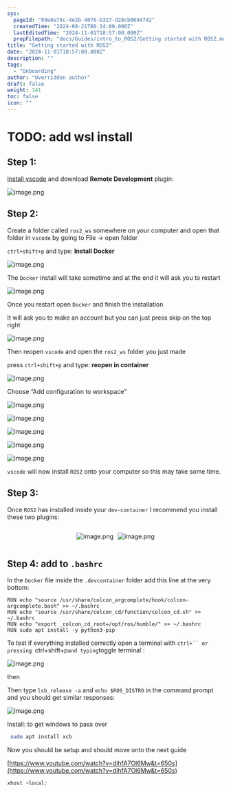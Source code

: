 ```yaml
---
sys:
  pageId: "89e0a78c-4e2b-4070-b327-d28cb0694742"
  createdTime: "2024-08-21T00:24:00.000Z"
  lastEditedTime: "2024-11-01T18:57:00.000Z"
  propFilepath: "docs/Guides/intro_to_ROS2/Getting started with ROS2.md"
title: "Getting started with ROS2"
date: "2024-11-01T18:57:00.000Z"
description: ""
tags:
  - "Onboarding"
author: "Overridden author"
draft: false
weight: 141
toc: false
icon: ""
---
```


# TODO: add wsl install

## Step 1:

[Install vscode](https://code.visualstudio.com/download) and download **Remote Development** plugin:

![image.png](https://prod-files-secure.s3.us-west-2.amazonaws.com/d518164a-d88e-44d1-a4ee-3adb3bd8bce0/efb52993-1881-4a40-b95e-6f020334f022/image.png?X-Amz-Algorithm=AWS4-HMAC-SHA256&X-Amz-Content-Sha256=UNSIGNED-PAYLOAD&X-Amz-Credential=ASIAZI2LB466XBNAY2M4%2F20250228%2Fus-west-2%2Fs3%2Faws4_request&X-Amz-Date=20250228T021350Z&X-Amz-Expires=3600&X-Amz-Security-Token=IQoJb3JpZ2luX2VjEEoaCXVzLXdlc3QtMiJHMEUCIEpUrtGe8NgRNunp4mW0FG6FcMKoD2WxxrHwT7jbWIFzAiEAvCbYqGiGkX6DyWPmVtWehL0j7gLSo5EY1tDY2mAC6JsqiAQIg%2F%2F%2F%2F%2F%2F%2F%2F%2F%2F%2FARAAGgw2Mzc0MjMxODM4MDUiDHIOSzERo%2FfHtLMbYSrcA%2FnfI1ar9DTIqHN2UJJErc5P12XJYnQuK6j9NQXhAxyH6s6rDed%2Bv9NuhFlxTgpiLjEkDm4xVh2A%2Fz1wki6NwxDm96uja%2B7KQ58ezYQuDCvjmI9iIr2Aa3WaxRbSlkGE3rSsahN%2Bv51PJPMcCfFv00jLn0UnVJyksLMuHFQVpcn8WF%2BGKvghjc8E5wZ0o3NRNEDVTo45otIUAyWSmn3%2Bsi9REcpaQnnRGeQzohqwshh%2Ff23sa0yQDjGkxDqcu7vAq4fBSVkQZP%2FGh1Z3B8of5EoEG3rsjTa5kBu0qSJTogHYjLkSYRQL%2FRZbOUKtf5EEsMt9DHMcMD%2Bj9Z9i8Ca5o5Z0lAVhOMeqawuIXO8DKCDl52KFRWDQ7QACwUAd0GQU%2FiHKr3NTXkGhF5eAfvxUKXim6OxTw70kR9QTn9F9wKtJ8EkKQyjHgCJthkaLa4ClNu43vt7CBXwuk8pQdB5dRnpw%2Flmp4wc1GYI3c0P%2Bx6OSGZdl2hZ1Ocq3TJWpQGDs%2FZS5DB%2FEzhAjC3YKkNKCGMELah1XMGw2N8OC1T%2FJcAo%2FBoZ6DUYdEChPc192GywDmWucJbY4hsa2Gi2I3iVY%2FrT1EhYT9rLBZ2AvVKJXQlRBP1Fxt%2F4eb7sA5JZsMIe0hL4GOqUB0IwsLE1vJhmske8Xq%2Ba0gXnZZxVSD51VtdCWjNb1e4oDRN552rd1JgVimt97aRV73ACZFEpgygnQATl7ecUw6pkgDUINNz1ooCukfpYPEN%2FOaGvDi1KzgjXlorAou%2BdBf%2BkwndM9Tb9yqO7AEayKJ6UXwEGKPgmH8N5vXaqb1TRbbQoA3OQnqjvCQTpQC%2Fy5FkMUVrqN%2Fvi7E%2FoeqVIjk2XuvLTy&X-Amz-Signature=fa251564acc6ca861fcb45f4e524a8d1d0e44a51588953f05a1d3fa99e441552&X-Amz-SignedHeaders=host&x-id=GetObject)

## Step 2:

Create a folder called `ros2_ws` somewhere on your computer and open that folder in `vscode` by going to File → open folder 

`ctrl+shift+p` and type: **Install Docker**

![image.png](https://prod-files-secure.s3.us-west-2.amazonaws.com/d518164a-d88e-44d1-a4ee-3adb3bd8bce0/2269dc0e-1cd5-47ff-bceb-c04ad9b2eab0/image.png?X-Amz-Algorithm=AWS4-HMAC-SHA256&X-Amz-Content-Sha256=UNSIGNED-PAYLOAD&X-Amz-Credential=ASIAZI2LB466XBNAY2M4%2F20250228%2Fus-west-2%2Fs3%2Faws4_request&X-Amz-Date=20250228T021351Z&X-Amz-Expires=3600&X-Amz-Security-Token=IQoJb3JpZ2luX2VjEEoaCXVzLXdlc3QtMiJHMEUCIEpUrtGe8NgRNunp4mW0FG6FcMKoD2WxxrHwT7jbWIFzAiEAvCbYqGiGkX6DyWPmVtWehL0j7gLSo5EY1tDY2mAC6JsqiAQIg%2F%2F%2F%2F%2F%2F%2F%2F%2F%2F%2FARAAGgw2Mzc0MjMxODM4MDUiDHIOSzERo%2FfHtLMbYSrcA%2FnfI1ar9DTIqHN2UJJErc5P12XJYnQuK6j9NQXhAxyH6s6rDed%2Bv9NuhFlxTgpiLjEkDm4xVh2A%2Fz1wki6NwxDm96uja%2B7KQ58ezYQuDCvjmI9iIr2Aa3WaxRbSlkGE3rSsahN%2Bv51PJPMcCfFv00jLn0UnVJyksLMuHFQVpcn8WF%2BGKvghjc8E5wZ0o3NRNEDVTo45otIUAyWSmn3%2Bsi9REcpaQnnRGeQzohqwshh%2Ff23sa0yQDjGkxDqcu7vAq4fBSVkQZP%2FGh1Z3B8of5EoEG3rsjTa5kBu0qSJTogHYjLkSYRQL%2FRZbOUKtf5EEsMt9DHMcMD%2Bj9Z9i8Ca5o5Z0lAVhOMeqawuIXO8DKCDl52KFRWDQ7QACwUAd0GQU%2FiHKr3NTXkGhF5eAfvxUKXim6OxTw70kR9QTn9F9wKtJ8EkKQyjHgCJthkaLa4ClNu43vt7CBXwuk8pQdB5dRnpw%2Flmp4wc1GYI3c0P%2Bx6OSGZdl2hZ1Ocq3TJWpQGDs%2FZS5DB%2FEzhAjC3YKkNKCGMELah1XMGw2N8OC1T%2FJcAo%2FBoZ6DUYdEChPc192GywDmWucJbY4hsa2Gi2I3iVY%2FrT1EhYT9rLBZ2AvVKJXQlRBP1Fxt%2F4eb7sA5JZsMIe0hL4GOqUB0IwsLE1vJhmske8Xq%2Ba0gXnZZxVSD51VtdCWjNb1e4oDRN552rd1JgVimt97aRV73ACZFEpgygnQATl7ecUw6pkgDUINNz1ooCukfpYPEN%2FOaGvDi1KzgjXlorAou%2BdBf%2BkwndM9Tb9yqO7AEayKJ6UXwEGKPgmH8N5vXaqb1TRbbQoA3OQnqjvCQTpQC%2Fy5FkMUVrqN%2Fvi7E%2FoeqVIjk2XuvLTy&X-Amz-Signature=d1de4619bd33caa2ae946f1f054b57ff27301696125f9eaa35b9b672953e4e10&X-Amz-SignedHeaders=host&x-id=GetObject)

The `Docker` install will take sometime and at the end it will ask you to restart

![image.png](https://prod-files-secure.s3.us-west-2.amazonaws.com/d518164a-d88e-44d1-a4ee-3adb3bd8bce0/ed233f78-be33-4b1f-b89c-9c346c0e961e/image.png?X-Amz-Algorithm=AWS4-HMAC-SHA256&X-Amz-Content-Sha256=UNSIGNED-PAYLOAD&X-Amz-Credential=ASIAZI2LB466XBNAY2M4%2F20250228%2Fus-west-2%2Fs3%2Faws4_request&X-Amz-Date=20250228T021351Z&X-Amz-Expires=3600&X-Amz-Security-Token=IQoJb3JpZ2luX2VjEEoaCXVzLXdlc3QtMiJHMEUCIEpUrtGe8NgRNunp4mW0FG6FcMKoD2WxxrHwT7jbWIFzAiEAvCbYqGiGkX6DyWPmVtWehL0j7gLSo5EY1tDY2mAC6JsqiAQIg%2F%2F%2F%2F%2F%2F%2F%2F%2F%2F%2FARAAGgw2Mzc0MjMxODM4MDUiDHIOSzERo%2FfHtLMbYSrcA%2FnfI1ar9DTIqHN2UJJErc5P12XJYnQuK6j9NQXhAxyH6s6rDed%2Bv9NuhFlxTgpiLjEkDm4xVh2A%2Fz1wki6NwxDm96uja%2B7KQ58ezYQuDCvjmI9iIr2Aa3WaxRbSlkGE3rSsahN%2Bv51PJPMcCfFv00jLn0UnVJyksLMuHFQVpcn8WF%2BGKvghjc8E5wZ0o3NRNEDVTo45otIUAyWSmn3%2Bsi9REcpaQnnRGeQzohqwshh%2Ff23sa0yQDjGkxDqcu7vAq4fBSVkQZP%2FGh1Z3B8of5EoEG3rsjTa5kBu0qSJTogHYjLkSYRQL%2FRZbOUKtf5EEsMt9DHMcMD%2Bj9Z9i8Ca5o5Z0lAVhOMeqawuIXO8DKCDl52KFRWDQ7QACwUAd0GQU%2FiHKr3NTXkGhF5eAfvxUKXim6OxTw70kR9QTn9F9wKtJ8EkKQyjHgCJthkaLa4ClNu43vt7CBXwuk8pQdB5dRnpw%2Flmp4wc1GYI3c0P%2Bx6OSGZdl2hZ1Ocq3TJWpQGDs%2FZS5DB%2FEzhAjC3YKkNKCGMELah1XMGw2N8OC1T%2FJcAo%2FBoZ6DUYdEChPc192GywDmWucJbY4hsa2Gi2I3iVY%2FrT1EhYT9rLBZ2AvVKJXQlRBP1Fxt%2F4eb7sA5JZsMIe0hL4GOqUB0IwsLE1vJhmske8Xq%2Ba0gXnZZxVSD51VtdCWjNb1e4oDRN552rd1JgVimt97aRV73ACZFEpgygnQATl7ecUw6pkgDUINNz1ooCukfpYPEN%2FOaGvDi1KzgjXlorAou%2BdBf%2BkwndM9Tb9yqO7AEayKJ6UXwEGKPgmH8N5vXaqb1TRbbQoA3OQnqjvCQTpQC%2Fy5FkMUVrqN%2Fvi7E%2FoeqVIjk2XuvLTy&X-Amz-Signature=76a82523b03a60ddbc67c8b14c13f6ff250915f0a468abb1383f6310fc739c49&X-Amz-SignedHeaders=host&x-id=GetObject)

Once you restart open `Docker` and finish the installation

It will ask you to make an account but you can just press skip on the top right

![image.png](https://prod-files-secure.s3.us-west-2.amazonaws.com/d518164a-d88e-44d1-a4ee-3adb3bd8bce0/21010ad9-1659-4fd9-9f59-9932a09b2a3d/image.png?X-Amz-Algorithm=AWS4-HMAC-SHA256&X-Amz-Content-Sha256=UNSIGNED-PAYLOAD&X-Amz-Credential=ASIAZI2LB466XBNAY2M4%2F20250228%2Fus-west-2%2Fs3%2Faws4_request&X-Amz-Date=20250228T021351Z&X-Amz-Expires=3600&X-Amz-Security-Token=IQoJb3JpZ2luX2VjEEoaCXVzLXdlc3QtMiJHMEUCIEpUrtGe8NgRNunp4mW0FG6FcMKoD2WxxrHwT7jbWIFzAiEAvCbYqGiGkX6DyWPmVtWehL0j7gLSo5EY1tDY2mAC6JsqiAQIg%2F%2F%2F%2F%2F%2F%2F%2F%2F%2F%2FARAAGgw2Mzc0MjMxODM4MDUiDHIOSzERo%2FfHtLMbYSrcA%2FnfI1ar9DTIqHN2UJJErc5P12XJYnQuK6j9NQXhAxyH6s6rDed%2Bv9NuhFlxTgpiLjEkDm4xVh2A%2Fz1wki6NwxDm96uja%2B7KQ58ezYQuDCvjmI9iIr2Aa3WaxRbSlkGE3rSsahN%2Bv51PJPMcCfFv00jLn0UnVJyksLMuHFQVpcn8WF%2BGKvghjc8E5wZ0o3NRNEDVTo45otIUAyWSmn3%2Bsi9REcpaQnnRGeQzohqwshh%2Ff23sa0yQDjGkxDqcu7vAq4fBSVkQZP%2FGh1Z3B8of5EoEG3rsjTa5kBu0qSJTogHYjLkSYRQL%2FRZbOUKtf5EEsMt9DHMcMD%2Bj9Z9i8Ca5o5Z0lAVhOMeqawuIXO8DKCDl52KFRWDQ7QACwUAd0GQU%2FiHKr3NTXkGhF5eAfvxUKXim6OxTw70kR9QTn9F9wKtJ8EkKQyjHgCJthkaLa4ClNu43vt7CBXwuk8pQdB5dRnpw%2Flmp4wc1GYI3c0P%2Bx6OSGZdl2hZ1Ocq3TJWpQGDs%2FZS5DB%2FEzhAjC3YKkNKCGMELah1XMGw2N8OC1T%2FJcAo%2FBoZ6DUYdEChPc192GywDmWucJbY4hsa2Gi2I3iVY%2FrT1EhYT9rLBZ2AvVKJXQlRBP1Fxt%2F4eb7sA5JZsMIe0hL4GOqUB0IwsLE1vJhmske8Xq%2Ba0gXnZZxVSD51VtdCWjNb1e4oDRN552rd1JgVimt97aRV73ACZFEpgygnQATl7ecUw6pkgDUINNz1ooCukfpYPEN%2FOaGvDi1KzgjXlorAou%2BdBf%2BkwndM9Tb9yqO7AEayKJ6UXwEGKPgmH8N5vXaqb1TRbbQoA3OQnqjvCQTpQC%2Fy5FkMUVrqN%2Fvi7E%2FoeqVIjk2XuvLTy&X-Amz-Signature=9189f45db8be08f7a8b9929f4448cb3e52899537d7572238a1d573a2ddde6575&X-Amz-SignedHeaders=host&x-id=GetObject)

Then reopen `vscode` and open the `ros2_ws` folder you just made

press `ctrl+shift+p` and type: **reopen in container**

![image.png](https://prod-files-secure.s3.us-west-2.amazonaws.com/d518164a-d88e-44d1-a4ee-3adb3bd8bce0/4e93b8c2-41ad-488c-8095-c74205196118/image.png?X-Amz-Algorithm=AWS4-HMAC-SHA256&X-Amz-Content-Sha256=UNSIGNED-PAYLOAD&X-Amz-Credential=ASIAZI2LB466XBNAY2M4%2F20250228%2Fus-west-2%2Fs3%2Faws4_request&X-Amz-Date=20250228T021350Z&X-Amz-Expires=3600&X-Amz-Security-Token=IQoJb3JpZ2luX2VjEEoaCXVzLXdlc3QtMiJHMEUCIEpUrtGe8NgRNunp4mW0FG6FcMKoD2WxxrHwT7jbWIFzAiEAvCbYqGiGkX6DyWPmVtWehL0j7gLSo5EY1tDY2mAC6JsqiAQIg%2F%2F%2F%2F%2F%2F%2F%2F%2F%2F%2FARAAGgw2Mzc0MjMxODM4MDUiDHIOSzERo%2FfHtLMbYSrcA%2FnfI1ar9DTIqHN2UJJErc5P12XJYnQuK6j9NQXhAxyH6s6rDed%2Bv9NuhFlxTgpiLjEkDm4xVh2A%2Fz1wki6NwxDm96uja%2B7KQ58ezYQuDCvjmI9iIr2Aa3WaxRbSlkGE3rSsahN%2Bv51PJPMcCfFv00jLn0UnVJyksLMuHFQVpcn8WF%2BGKvghjc8E5wZ0o3NRNEDVTo45otIUAyWSmn3%2Bsi9REcpaQnnRGeQzohqwshh%2Ff23sa0yQDjGkxDqcu7vAq4fBSVkQZP%2FGh1Z3B8of5EoEG3rsjTa5kBu0qSJTogHYjLkSYRQL%2FRZbOUKtf5EEsMt9DHMcMD%2Bj9Z9i8Ca5o5Z0lAVhOMeqawuIXO8DKCDl52KFRWDQ7QACwUAd0GQU%2FiHKr3NTXkGhF5eAfvxUKXim6OxTw70kR9QTn9F9wKtJ8EkKQyjHgCJthkaLa4ClNu43vt7CBXwuk8pQdB5dRnpw%2Flmp4wc1GYI3c0P%2Bx6OSGZdl2hZ1Ocq3TJWpQGDs%2FZS5DB%2FEzhAjC3YKkNKCGMELah1XMGw2N8OC1T%2FJcAo%2FBoZ6DUYdEChPc192GywDmWucJbY4hsa2Gi2I3iVY%2FrT1EhYT9rLBZ2AvVKJXQlRBP1Fxt%2F4eb7sA5JZsMIe0hL4GOqUB0IwsLE1vJhmske8Xq%2Ba0gXnZZxVSD51VtdCWjNb1e4oDRN552rd1JgVimt97aRV73ACZFEpgygnQATl7ecUw6pkgDUINNz1ooCukfpYPEN%2FOaGvDi1KzgjXlorAou%2BdBf%2BkwndM9Tb9yqO7AEayKJ6UXwEGKPgmH8N5vXaqb1TRbbQoA3OQnqjvCQTpQC%2Fy5FkMUVrqN%2Fvi7E%2FoeqVIjk2XuvLTy&X-Amz-Signature=9dc2dac21e510b30e790b54229c180e36857ae9e85fba23e93a77b1edf2c46b9&X-Amz-SignedHeaders=host&x-id=GetObject)

Choose “Add configuration to workspace”

![image.png](https://prod-files-secure.s3.us-west-2.amazonaws.com/d518164a-d88e-44d1-a4ee-3adb3bd8bce0/9560b282-5060-4989-ba37-97e7b2c22476/image.png?X-Amz-Algorithm=AWS4-HMAC-SHA256&X-Amz-Content-Sha256=UNSIGNED-PAYLOAD&X-Amz-Credential=ASIAZI2LB466XBNAY2M4%2F20250228%2Fus-west-2%2Fs3%2Faws4_request&X-Amz-Date=20250228T021351Z&X-Amz-Expires=3600&X-Amz-Security-Token=IQoJb3JpZ2luX2VjEEoaCXVzLXdlc3QtMiJHMEUCIEpUrtGe8NgRNunp4mW0FG6FcMKoD2WxxrHwT7jbWIFzAiEAvCbYqGiGkX6DyWPmVtWehL0j7gLSo5EY1tDY2mAC6JsqiAQIg%2F%2F%2F%2F%2F%2F%2F%2F%2F%2F%2FARAAGgw2Mzc0MjMxODM4MDUiDHIOSzERo%2FfHtLMbYSrcA%2FnfI1ar9DTIqHN2UJJErc5P12XJYnQuK6j9NQXhAxyH6s6rDed%2Bv9NuhFlxTgpiLjEkDm4xVh2A%2Fz1wki6NwxDm96uja%2B7KQ58ezYQuDCvjmI9iIr2Aa3WaxRbSlkGE3rSsahN%2Bv51PJPMcCfFv00jLn0UnVJyksLMuHFQVpcn8WF%2BGKvghjc8E5wZ0o3NRNEDVTo45otIUAyWSmn3%2Bsi9REcpaQnnRGeQzohqwshh%2Ff23sa0yQDjGkxDqcu7vAq4fBSVkQZP%2FGh1Z3B8of5EoEG3rsjTa5kBu0qSJTogHYjLkSYRQL%2FRZbOUKtf5EEsMt9DHMcMD%2Bj9Z9i8Ca5o5Z0lAVhOMeqawuIXO8DKCDl52KFRWDQ7QACwUAd0GQU%2FiHKr3NTXkGhF5eAfvxUKXim6OxTw70kR9QTn9F9wKtJ8EkKQyjHgCJthkaLa4ClNu43vt7CBXwuk8pQdB5dRnpw%2Flmp4wc1GYI3c0P%2Bx6OSGZdl2hZ1Ocq3TJWpQGDs%2FZS5DB%2FEzhAjC3YKkNKCGMELah1XMGw2N8OC1T%2FJcAo%2FBoZ6DUYdEChPc192GywDmWucJbY4hsa2Gi2I3iVY%2FrT1EhYT9rLBZ2AvVKJXQlRBP1Fxt%2F4eb7sA5JZsMIe0hL4GOqUB0IwsLE1vJhmske8Xq%2Ba0gXnZZxVSD51VtdCWjNb1e4oDRN552rd1JgVimt97aRV73ACZFEpgygnQATl7ecUw6pkgDUINNz1ooCukfpYPEN%2FOaGvDi1KzgjXlorAou%2BdBf%2BkwndM9Tb9yqO7AEayKJ6UXwEGKPgmH8N5vXaqb1TRbbQoA3OQnqjvCQTpQC%2Fy5FkMUVrqN%2Fvi7E%2FoeqVIjk2XuvLTy&X-Amz-Signature=5c4aa10ff803c4868b36db5956be2ec3c78f52e86a8012d6d0894c755f3ec6e3&X-Amz-SignedHeaders=host&x-id=GetObject)

![image.png](https://prod-files-secure.s3.us-west-2.amazonaws.com/d518164a-d88e-44d1-a4ee-3adb3bd8bce0/2ee63f81-886b-48e8-a553-dc6e5eac99e4/image.png?X-Amz-Algorithm=AWS4-HMAC-SHA256&X-Amz-Content-Sha256=UNSIGNED-PAYLOAD&X-Amz-Credential=ASIAZI2LB466XBNAY2M4%2F20250228%2Fus-west-2%2Fs3%2Faws4_request&X-Amz-Date=20250228T021350Z&X-Amz-Expires=3600&X-Amz-Security-Token=IQoJb3JpZ2luX2VjEEoaCXVzLXdlc3QtMiJHMEUCIEpUrtGe8NgRNunp4mW0FG6FcMKoD2WxxrHwT7jbWIFzAiEAvCbYqGiGkX6DyWPmVtWehL0j7gLSo5EY1tDY2mAC6JsqiAQIg%2F%2F%2F%2F%2F%2F%2F%2F%2F%2F%2FARAAGgw2Mzc0MjMxODM4MDUiDHIOSzERo%2FfHtLMbYSrcA%2FnfI1ar9DTIqHN2UJJErc5P12XJYnQuK6j9NQXhAxyH6s6rDed%2Bv9NuhFlxTgpiLjEkDm4xVh2A%2Fz1wki6NwxDm96uja%2B7KQ58ezYQuDCvjmI9iIr2Aa3WaxRbSlkGE3rSsahN%2Bv51PJPMcCfFv00jLn0UnVJyksLMuHFQVpcn8WF%2BGKvghjc8E5wZ0o3NRNEDVTo45otIUAyWSmn3%2Bsi9REcpaQnnRGeQzohqwshh%2Ff23sa0yQDjGkxDqcu7vAq4fBSVkQZP%2FGh1Z3B8of5EoEG3rsjTa5kBu0qSJTogHYjLkSYRQL%2FRZbOUKtf5EEsMt9DHMcMD%2Bj9Z9i8Ca5o5Z0lAVhOMeqawuIXO8DKCDl52KFRWDQ7QACwUAd0GQU%2FiHKr3NTXkGhF5eAfvxUKXim6OxTw70kR9QTn9F9wKtJ8EkKQyjHgCJthkaLa4ClNu43vt7CBXwuk8pQdB5dRnpw%2Flmp4wc1GYI3c0P%2Bx6OSGZdl2hZ1Ocq3TJWpQGDs%2FZS5DB%2FEzhAjC3YKkNKCGMELah1XMGw2N8OC1T%2FJcAo%2FBoZ6DUYdEChPc192GywDmWucJbY4hsa2Gi2I3iVY%2FrT1EhYT9rLBZ2AvVKJXQlRBP1Fxt%2F4eb7sA5JZsMIe0hL4GOqUB0IwsLE1vJhmske8Xq%2Ba0gXnZZxVSD51VtdCWjNb1e4oDRN552rd1JgVimt97aRV73ACZFEpgygnQATl7ecUw6pkgDUINNz1ooCukfpYPEN%2FOaGvDi1KzgjXlorAou%2BdBf%2BkwndM9Tb9yqO7AEayKJ6UXwEGKPgmH8N5vXaqb1TRbbQoA3OQnqjvCQTpQC%2Fy5FkMUVrqN%2Fvi7E%2FoeqVIjk2XuvLTy&X-Amz-Signature=906ebcf6dfa787655ecc845096d27192575b1c4df1f4dbf8835eb536875e8d08&X-Amz-SignedHeaders=host&x-id=GetObject)

![image.png](https://prod-files-secure.s3.us-west-2.amazonaws.com/d518164a-d88e-44d1-a4ee-3adb3bd8bce0/ae1580b2-b048-407e-aed9-b584224a7a04/image.png?X-Amz-Algorithm=AWS4-HMAC-SHA256&X-Amz-Content-Sha256=UNSIGNED-PAYLOAD&X-Amz-Credential=ASIAZI2LB466XBNAY2M4%2F20250228%2Fus-west-2%2Fs3%2Faws4_request&X-Amz-Date=20250228T021351Z&X-Amz-Expires=3600&X-Amz-Security-Token=IQoJb3JpZ2luX2VjEEoaCXVzLXdlc3QtMiJHMEUCIEpUrtGe8NgRNunp4mW0FG6FcMKoD2WxxrHwT7jbWIFzAiEAvCbYqGiGkX6DyWPmVtWehL0j7gLSo5EY1tDY2mAC6JsqiAQIg%2F%2F%2F%2F%2F%2F%2F%2F%2F%2F%2FARAAGgw2Mzc0MjMxODM4MDUiDHIOSzERo%2FfHtLMbYSrcA%2FnfI1ar9DTIqHN2UJJErc5P12XJYnQuK6j9NQXhAxyH6s6rDed%2Bv9NuhFlxTgpiLjEkDm4xVh2A%2Fz1wki6NwxDm96uja%2B7KQ58ezYQuDCvjmI9iIr2Aa3WaxRbSlkGE3rSsahN%2Bv51PJPMcCfFv00jLn0UnVJyksLMuHFQVpcn8WF%2BGKvghjc8E5wZ0o3NRNEDVTo45otIUAyWSmn3%2Bsi9REcpaQnnRGeQzohqwshh%2Ff23sa0yQDjGkxDqcu7vAq4fBSVkQZP%2FGh1Z3B8of5EoEG3rsjTa5kBu0qSJTogHYjLkSYRQL%2FRZbOUKtf5EEsMt9DHMcMD%2Bj9Z9i8Ca5o5Z0lAVhOMeqawuIXO8DKCDl52KFRWDQ7QACwUAd0GQU%2FiHKr3NTXkGhF5eAfvxUKXim6OxTw70kR9QTn9F9wKtJ8EkKQyjHgCJthkaLa4ClNu43vt7CBXwuk8pQdB5dRnpw%2Flmp4wc1GYI3c0P%2Bx6OSGZdl2hZ1Ocq3TJWpQGDs%2FZS5DB%2FEzhAjC3YKkNKCGMELah1XMGw2N8OC1T%2FJcAo%2FBoZ6DUYdEChPc192GywDmWucJbY4hsa2Gi2I3iVY%2FrT1EhYT9rLBZ2AvVKJXQlRBP1Fxt%2F4eb7sA5JZsMIe0hL4GOqUB0IwsLE1vJhmske8Xq%2Ba0gXnZZxVSD51VtdCWjNb1e4oDRN552rd1JgVimt97aRV73ACZFEpgygnQATl7ecUw6pkgDUINNz1ooCukfpYPEN%2FOaGvDi1KzgjXlorAou%2BdBf%2BkwndM9Tb9yqO7AEayKJ6UXwEGKPgmH8N5vXaqb1TRbbQoA3OQnqjvCQTpQC%2Fy5FkMUVrqN%2Fvi7E%2FoeqVIjk2XuvLTy&X-Amz-Signature=4df313ad903538a3b1b258978afd48eaff1ca3e03740d752681758bae72b06bb&X-Amz-SignedHeaders=host&x-id=GetObject)

![image.png](https://prod-files-secure.s3.us-west-2.amazonaws.com/d518164a-d88e-44d1-a4ee-3adb3bd8bce0/53255b28-f75e-430f-b9e3-c0ac8577e42b/image.png?X-Amz-Algorithm=AWS4-HMAC-SHA256&X-Amz-Content-Sha256=UNSIGNED-PAYLOAD&X-Amz-Credential=ASIAZI2LB466XBNAY2M4%2F20250228%2Fus-west-2%2Fs3%2Faws4_request&X-Amz-Date=20250228T021350Z&X-Amz-Expires=3600&X-Amz-Security-Token=IQoJb3JpZ2luX2VjEEoaCXVzLXdlc3QtMiJHMEUCIEpUrtGe8NgRNunp4mW0FG6FcMKoD2WxxrHwT7jbWIFzAiEAvCbYqGiGkX6DyWPmVtWehL0j7gLSo5EY1tDY2mAC6JsqiAQIg%2F%2F%2F%2F%2F%2F%2F%2F%2F%2F%2FARAAGgw2Mzc0MjMxODM4MDUiDHIOSzERo%2FfHtLMbYSrcA%2FnfI1ar9DTIqHN2UJJErc5P12XJYnQuK6j9NQXhAxyH6s6rDed%2Bv9NuhFlxTgpiLjEkDm4xVh2A%2Fz1wki6NwxDm96uja%2B7KQ58ezYQuDCvjmI9iIr2Aa3WaxRbSlkGE3rSsahN%2Bv51PJPMcCfFv00jLn0UnVJyksLMuHFQVpcn8WF%2BGKvghjc8E5wZ0o3NRNEDVTo45otIUAyWSmn3%2Bsi9REcpaQnnRGeQzohqwshh%2Ff23sa0yQDjGkxDqcu7vAq4fBSVkQZP%2FGh1Z3B8of5EoEG3rsjTa5kBu0qSJTogHYjLkSYRQL%2FRZbOUKtf5EEsMt9DHMcMD%2Bj9Z9i8Ca5o5Z0lAVhOMeqawuIXO8DKCDl52KFRWDQ7QACwUAd0GQU%2FiHKr3NTXkGhF5eAfvxUKXim6OxTw70kR9QTn9F9wKtJ8EkKQyjHgCJthkaLa4ClNu43vt7CBXwuk8pQdB5dRnpw%2Flmp4wc1GYI3c0P%2Bx6OSGZdl2hZ1Ocq3TJWpQGDs%2FZS5DB%2FEzhAjC3YKkNKCGMELah1XMGw2N8OC1T%2FJcAo%2FBoZ6DUYdEChPc192GywDmWucJbY4hsa2Gi2I3iVY%2FrT1EhYT9rLBZ2AvVKJXQlRBP1Fxt%2F4eb7sA5JZsMIe0hL4GOqUB0IwsLE1vJhmske8Xq%2Ba0gXnZZxVSD51VtdCWjNb1e4oDRN552rd1JgVimt97aRV73ACZFEpgygnQATl7ecUw6pkgDUINNz1ooCukfpYPEN%2FOaGvDi1KzgjXlorAou%2BdBf%2BkwndM9Tb9yqO7AEayKJ6UXwEGKPgmH8N5vXaqb1TRbbQoA3OQnqjvCQTpQC%2Fy5FkMUVrqN%2Fvi7E%2FoeqVIjk2XuvLTy&X-Amz-Signature=0e8989c48e85777ce2925c30f34241a563c4b79237c39572ca515fb2b01f79a0&X-Amz-SignedHeaders=host&x-id=GetObject)

![image.png](https://prod-files-secure.s3.us-west-2.amazonaws.com/d518164a-d88e-44d1-a4ee-3adb3bd8bce0/7c562767-5af9-4ffb-97d1-327bcdf4ee00/image.png?X-Amz-Algorithm=AWS4-HMAC-SHA256&X-Amz-Content-Sha256=UNSIGNED-PAYLOAD&X-Amz-Credential=ASIAZI2LB466XBNAY2M4%2F20250228%2Fus-west-2%2Fs3%2Faws4_request&X-Amz-Date=20250228T021351Z&X-Amz-Expires=3600&X-Amz-Security-Token=IQoJb3JpZ2luX2VjEEoaCXVzLXdlc3QtMiJHMEUCIEpUrtGe8NgRNunp4mW0FG6FcMKoD2WxxrHwT7jbWIFzAiEAvCbYqGiGkX6DyWPmVtWehL0j7gLSo5EY1tDY2mAC6JsqiAQIg%2F%2F%2F%2F%2F%2F%2F%2F%2F%2F%2FARAAGgw2Mzc0MjMxODM4MDUiDHIOSzERo%2FfHtLMbYSrcA%2FnfI1ar9DTIqHN2UJJErc5P12XJYnQuK6j9NQXhAxyH6s6rDed%2Bv9NuhFlxTgpiLjEkDm4xVh2A%2Fz1wki6NwxDm96uja%2B7KQ58ezYQuDCvjmI9iIr2Aa3WaxRbSlkGE3rSsahN%2Bv51PJPMcCfFv00jLn0UnVJyksLMuHFQVpcn8WF%2BGKvghjc8E5wZ0o3NRNEDVTo45otIUAyWSmn3%2Bsi9REcpaQnnRGeQzohqwshh%2Ff23sa0yQDjGkxDqcu7vAq4fBSVkQZP%2FGh1Z3B8of5EoEG3rsjTa5kBu0qSJTogHYjLkSYRQL%2FRZbOUKtf5EEsMt9DHMcMD%2Bj9Z9i8Ca5o5Z0lAVhOMeqawuIXO8DKCDl52KFRWDQ7QACwUAd0GQU%2FiHKr3NTXkGhF5eAfvxUKXim6OxTw70kR9QTn9F9wKtJ8EkKQyjHgCJthkaLa4ClNu43vt7CBXwuk8pQdB5dRnpw%2Flmp4wc1GYI3c0P%2Bx6OSGZdl2hZ1Ocq3TJWpQGDs%2FZS5DB%2FEzhAjC3YKkNKCGMELah1XMGw2N8OC1T%2FJcAo%2FBoZ6DUYdEChPc192GywDmWucJbY4hsa2Gi2I3iVY%2FrT1EhYT9rLBZ2AvVKJXQlRBP1Fxt%2F4eb7sA5JZsMIe0hL4GOqUB0IwsLE1vJhmske8Xq%2Ba0gXnZZxVSD51VtdCWjNb1e4oDRN552rd1JgVimt97aRV73ACZFEpgygnQATl7ecUw6pkgDUINNz1ooCukfpYPEN%2FOaGvDi1KzgjXlorAou%2BdBf%2BkwndM9Tb9yqO7AEayKJ6UXwEGKPgmH8N5vXaqb1TRbbQoA3OQnqjvCQTpQC%2Fy5FkMUVrqN%2Fvi7E%2FoeqVIjk2XuvLTy&X-Amz-Signature=b8e1f36c9ae38a93e6c508d21c3f5c17898beaa6a4b070589058291210d7336b&X-Amz-SignedHeaders=host&x-id=GetObject)

`vscode` will now install `ROS2` onto your computer so this may take some time.

## Step 3:

Once `ROS2` has installed inside your `dev-container` I recommend you install these two plugins:

<div style="display: flex;flex-direction: row; column-gap:10px; max-width: 630px;justify-content: center;">
<div>

![image.png](https://prod-files-secure.s3.us-west-2.amazonaws.com/d518164a-d88e-44d1-a4ee-3adb3bd8bce0/3fc3d550-5a54-4ba1-ba6b-faa01cdb7369/image.png?X-Amz-Algorithm=AWS4-HMAC-SHA256&X-Amz-Content-Sha256=UNSIGNED-PAYLOAD&X-Amz-Credential=ASIAZI2LB466QBZQOJD2%2F20250228%2Fus-west-2%2Fs3%2Faws4_request&X-Amz-Date=20250228T021354Z&X-Amz-Expires=3600&X-Amz-Security-Token=IQoJb3JpZ2luX2VjEEoaCXVzLXdlc3QtMiJHMEUCIFwYLIBJ3V0xv8VujDMXsyeKuccc2FnnqI4B1hxJi3Q3AiEAqs%2FEhkSR7oR2w645JpwjfWOxmfKm8oHkSrO%2FXZK1Jh8qiAQIg%2F%2F%2F%2F%2F%2F%2F%2F%2F%2F%2FARAAGgw2Mzc0MjMxODM4MDUiDPSLW2h49jun2ze11yrcA882uaxUfasx14GbElcUSjztHpXecxgxgr0WPxrUlIQyOUq7yDosMMQY4nAaUiWfqTX95jHav1LUvapBZQZuYoWE0F7Mfphy8c6qNH%2FsPINGDkJ6M4TKp3DAWVdGb1jJyj6zTlZXFtshf6TEjqbhG%2Fjt1xpTvJPzv4HIF8b%2FXU2iR8ceG7B34reAKF3RCcVQVL0FwvtKy5a%2Bn5DyfBedsMi7xeIKOoUhSll6WTB4TbEa6oJK6IT0IVbgUBpsrCiyV9h%2BqBFE%2B8g0ak1%2B%2B%2FmIoNJBcPELaNiSfi0bFcTy%2F2%2Fi%2F5sY6WgZvvc0U8%2BhRCrOLnihMjJPDUgYWK9m4V4CaQsgZut%2BFYfxKoZVzMAUNs2PpMHD28O6RSoa%2BKgOKbMyXnzL%2BJKs2ZsFa59atMIf5ckHTnxUqti9YK8jhj8hEfP1s5CgnzfmU5Fa%2FlntZbvMh02PdN8JIoGDOYVrC50UwTeIfJPcCiD8PYS1Uq1PwHtXUjUf4jReWPmrrST5ASxE9ebJ9KrJRn2aCPxkw6DqtH4GsKyfdfV3FpeQC714Uw2%2BpgeNA06EART7YZFbKBm2GSjZ4ndyrwGXCvrtVFKmmO6U01MZiQsPpQ4UMnhQNwfatecBhtu2Z8EUcLtLMNy0hL4GOqUB9P3TEvqbcfSMV7m8aPn18B7Y%2FOK%2BmNDSDvtAj4f8eEzgbBj%2FiUn%2BWsDNOO6w1Ikux5fzp6vH2pBz1BhEhIkvlozLmYBGaZrwfkh9isj7%2ByDnRwEhW9Snm7Y0aZciP6qzJcIMf5y5jo%2BFxfP%2FFa6DPEUvHMhhNYENX645pLtxmkN0OVk6D1zLQ1fGTdK7Otv%2FS0aYanzqzfMGm0CSusEEZqXrXhri&X-Amz-Signature=4a8f31ab4f5fb8b72e5411377d97e2a4384e59c70eb18c6b108a8843ffb11364&X-Amz-SignedHeaders=host&x-id=GetObject)

</div>
<div>

![image.png](https://prod-files-secure.s3.us-west-2.amazonaws.com/d518164a-d88e-44d1-a4ee-3adb3bd8bce0/d994cc66-13c2-4093-a5a3-f84cf4601a82/image.png?X-Amz-Algorithm=AWS4-HMAC-SHA256&X-Amz-Content-Sha256=UNSIGNED-PAYLOAD&X-Amz-Credential=ASIAZI2LB4665KVUL37D%2F20250228%2Fus-west-2%2Fs3%2Faws4_request&X-Amz-Date=20250228T021354Z&X-Amz-Expires=3600&X-Amz-Security-Token=IQoJb3JpZ2luX2VjEEoaCXVzLXdlc3QtMiJGMEQCIGQy4x5VcBPKL2Z2E0WuOfn0x833BEGlItfmDvEIKTpvAiB5%2Fm72vxK1WAgphJ%2BuNmEp0aBiKg%2FWHoemHzcRJPCV0yqIBAiD%2F%2F%2F%2F%2F%2F%2F%2F%2F%2F8BEAAaDDYzNzQyMzE4MzgwNSIM%2F8r4S6GRRMwsqE6FKtwDOCM50bO0uwc7ZR660Byk%2FPwlPjUYRR3d2S2l2caZqlIOptPIa%2FYszQtPuBylI3qXXnvbTXku%2B9M8fte5CbV7bX2ZXlWNoRZmZXDN0dQSFy%2BGnmtI9bVKcv0e4xwfdFmjhOwrXPPA%2FnncxRcvsm8I7fDezyaZJ9kv%2B734ZfVq51fQxHlGfE2sIcno7CsgLd6rINu0Im%2F%2FACUIyL1AedTUIpHghgyzvjL9UeiABnWpBgIj18B4KuJgy8RpxWOKehuyArnoRZzFlMCE%2F6SCGQJtIZfhULSDUcnkf3E%2Bz9juMhHUCCVvI1csWffuM9cmOeSv6Jz7XTT0HN9qOveY2uI6n3Nw7e4d%2FgxkIPRp3bw2Z0RLD7yKuPhCfnrNngiAne6AgGfAceuNnM9P2O8keqDJAzf%2FkslaGzWwdPfSrn7w%2FdYgmYYl4H7V2ppU%2BNDuQBc1GiKQEju4GDccTA46COfGXjBwzPCcPnkBXrh%2Fegx4ATXLPLTCkgnpb5nlz2mZIW5nxex9r8ldlKuX6d6Ayp6KqrQ2HnJT4MPJnav%2FVeyhatnut1TxkFmEfQ%2BBhf6v%2Bkwtvz9ak8DiTZ2UtINdHDkxWh0b5I%2BrJGlBbpAQ5lPvmjLqujlnJr8ZugKwGz4wmLSEvgY6pgGjGExT08PGIWqbKej5hM%2FJ%2BuQpLKqc%2F4jEKyjF1uouoCf72%2Bn1TmzVWsd5lEG1aLQSYvsuQqYEGEzziWgkTqAhkncvwAQ1sHOOzTkmeoG%2FP6D%2BEto%2FttqhzOz8i%2BtAqrCcJj1n3wqWHOZ7ZDGcqTIbh0gKWTCy1WQ8xhQLdMQbbcOEF5aPHNC6GhmjXNiUJxoxggbgIdsH5m71SwYHNPaRmd9fgl3T&X-Amz-Signature=92fb5475e812243e79868307539c50acc8d397bf3f6b08a96add52fb2f5cfd2e&X-Amz-SignedHeaders=host&x-id=GetObject)

</div>
</div>

## Step 4: add to `.bashrc`

In the `Docker` file inside the `.devcontainer` folder add this line at the very bottom: 

```docker
RUN echo "source /usr/share/colcon_argcomplete/hook/colcon-argcomplete.bash" >> ~/.bashrc
RUN echo "source /usr/share/colcon_cd/function/colcon_cd.sh" >> ~/.bashrc
RUN echo "export _colcon_cd_root=/opt/ros/humble/" >> ~/.bashrc
RUN sudo apt install -y python3-pip 
```

To test if everything installed correctly open a terminal with `ctrl+`` or pressing `ctrl+shift+p` and typing `toggle terminal`:

![image.png](https://prod-files-secure.s3.us-west-2.amazonaws.com/d518164a-d88e-44d1-a4ee-3adb3bd8bce0/6a4943d8-b04e-4c02-9a58-775f3384d1a5/image.png?X-Amz-Algorithm=AWS4-HMAC-SHA256&X-Amz-Content-Sha256=UNSIGNED-PAYLOAD&X-Amz-Credential=ASIAZI2LB466XBNAY2M4%2F20250228%2Fus-west-2%2Fs3%2Faws4_request&X-Amz-Date=20250228T021350Z&X-Amz-Expires=3600&X-Amz-Security-Token=IQoJb3JpZ2luX2VjEEoaCXVzLXdlc3QtMiJHMEUCIEpUrtGe8NgRNunp4mW0FG6FcMKoD2WxxrHwT7jbWIFzAiEAvCbYqGiGkX6DyWPmVtWehL0j7gLSo5EY1tDY2mAC6JsqiAQIg%2F%2F%2F%2F%2F%2F%2F%2F%2F%2F%2FARAAGgw2Mzc0MjMxODM4MDUiDHIOSzERo%2FfHtLMbYSrcA%2FnfI1ar9DTIqHN2UJJErc5P12XJYnQuK6j9NQXhAxyH6s6rDed%2Bv9NuhFlxTgpiLjEkDm4xVh2A%2Fz1wki6NwxDm96uja%2B7KQ58ezYQuDCvjmI9iIr2Aa3WaxRbSlkGE3rSsahN%2Bv51PJPMcCfFv00jLn0UnVJyksLMuHFQVpcn8WF%2BGKvghjc8E5wZ0o3NRNEDVTo45otIUAyWSmn3%2Bsi9REcpaQnnRGeQzohqwshh%2Ff23sa0yQDjGkxDqcu7vAq4fBSVkQZP%2FGh1Z3B8of5EoEG3rsjTa5kBu0qSJTogHYjLkSYRQL%2FRZbOUKtf5EEsMt9DHMcMD%2Bj9Z9i8Ca5o5Z0lAVhOMeqawuIXO8DKCDl52KFRWDQ7QACwUAd0GQU%2FiHKr3NTXkGhF5eAfvxUKXim6OxTw70kR9QTn9F9wKtJ8EkKQyjHgCJthkaLa4ClNu43vt7CBXwuk8pQdB5dRnpw%2Flmp4wc1GYI3c0P%2Bx6OSGZdl2hZ1Ocq3TJWpQGDs%2FZS5DB%2FEzhAjC3YKkNKCGMELah1XMGw2N8OC1T%2FJcAo%2FBoZ6DUYdEChPc192GywDmWucJbY4hsa2Gi2I3iVY%2FrT1EhYT9rLBZ2AvVKJXQlRBP1Fxt%2F4eb7sA5JZsMIe0hL4GOqUB0IwsLE1vJhmske8Xq%2Ba0gXnZZxVSD51VtdCWjNb1e4oDRN552rd1JgVimt97aRV73ACZFEpgygnQATl7ecUw6pkgDUINNz1ooCukfpYPEN%2FOaGvDi1KzgjXlorAou%2BdBf%2BkwndM9Tb9yqO7AEayKJ6UXwEGKPgmH8N5vXaqb1TRbbQoA3OQnqjvCQTpQC%2Fy5FkMUVrqN%2Fvi7E%2FoeqVIjk2XuvLTy&X-Amz-Signature=e29f853ae299487b6237909d3176bbc8607275d5c5f732986f92be80d0cbdb88&X-Amz-SignedHeaders=host&x-id=GetObject)

then 

Then type `lsb_release -a` and `echo $ROS_DISTRO` in the command prompt and you should get similar responses:

![image.png](https://prod-files-secure.s3.us-west-2.amazonaws.com/d518164a-d88e-44d1-a4ee-3adb3bd8bce0/3e635dec-a805-4e85-8b9e-d000e5b71a4e/image.png?X-Amz-Algorithm=AWS4-HMAC-SHA256&X-Amz-Content-Sha256=UNSIGNED-PAYLOAD&X-Amz-Credential=ASIAZI2LB466XBNAY2M4%2F20250228%2Fus-west-2%2Fs3%2Faws4_request&X-Amz-Date=20250228T021350Z&X-Amz-Expires=3600&X-Amz-Security-Token=IQoJb3JpZ2luX2VjEEoaCXVzLXdlc3QtMiJHMEUCIEpUrtGe8NgRNunp4mW0FG6FcMKoD2WxxrHwT7jbWIFzAiEAvCbYqGiGkX6DyWPmVtWehL0j7gLSo5EY1tDY2mAC6JsqiAQIg%2F%2F%2F%2F%2F%2F%2F%2F%2F%2F%2FARAAGgw2Mzc0MjMxODM4MDUiDHIOSzERo%2FfHtLMbYSrcA%2FnfI1ar9DTIqHN2UJJErc5P12XJYnQuK6j9NQXhAxyH6s6rDed%2Bv9NuhFlxTgpiLjEkDm4xVh2A%2Fz1wki6NwxDm96uja%2B7KQ58ezYQuDCvjmI9iIr2Aa3WaxRbSlkGE3rSsahN%2Bv51PJPMcCfFv00jLn0UnVJyksLMuHFQVpcn8WF%2BGKvghjc8E5wZ0o3NRNEDVTo45otIUAyWSmn3%2Bsi9REcpaQnnRGeQzohqwshh%2Ff23sa0yQDjGkxDqcu7vAq4fBSVkQZP%2FGh1Z3B8of5EoEG3rsjTa5kBu0qSJTogHYjLkSYRQL%2FRZbOUKtf5EEsMt9DHMcMD%2Bj9Z9i8Ca5o5Z0lAVhOMeqawuIXO8DKCDl52KFRWDQ7QACwUAd0GQU%2FiHKr3NTXkGhF5eAfvxUKXim6OxTw70kR9QTn9F9wKtJ8EkKQyjHgCJthkaLa4ClNu43vt7CBXwuk8pQdB5dRnpw%2Flmp4wc1GYI3c0P%2Bx6OSGZdl2hZ1Ocq3TJWpQGDs%2FZS5DB%2FEzhAjC3YKkNKCGMELah1XMGw2N8OC1T%2FJcAo%2FBoZ6DUYdEChPc192GywDmWucJbY4hsa2Gi2I3iVY%2FrT1EhYT9rLBZ2AvVKJXQlRBP1Fxt%2F4eb7sA5JZsMIe0hL4GOqUB0IwsLE1vJhmske8Xq%2Ba0gXnZZxVSD51VtdCWjNb1e4oDRN552rd1JgVimt97aRV73ACZFEpgygnQATl7ecUw6pkgDUINNz1ooCukfpYPEN%2FOaGvDi1KzgjXlorAou%2BdBf%2BkwndM9Tb9yqO7AEayKJ6UXwEGKPgmH8N5vXaqb1TRbbQoA3OQnqjvCQTpQC%2Fy5FkMUVrqN%2Fvi7E%2FoeqVIjk2XuvLTy&X-Amz-Signature=afaf5a036241d25419bd387e54815bc72cbc4c9e40b3fdd6425871edc7eb0b58&X-Amz-SignedHeaders=host&x-id=GetObject)

Install:  to get windows to pass over

```bash
 sudo apt install xcb
```

Now you should be setup and should move onto the next guide 

[https://www.youtube.com/watch?v=dihfA7Ol6Mw&t=650s](https://www.youtube.com/watch?v=dihfA7Ol6Mw&t=650s)

```python
xhost +local:
```
